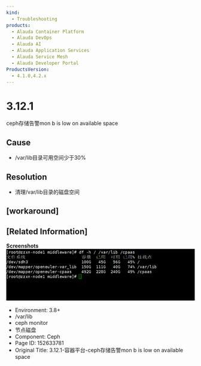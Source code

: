 ```yaml
---
kind:
  - Troubleshooting
products:
  - Alauda Container Platform
  - Alauda DevOps
  - Alauda AI
  - Alauda Application Services
  - Alauda Service Mesh
  - Alauda Developer Portal
ProductsVersion:
  - 4.1.0,4.2.x
---
```

<!-- A type of document that involves encountering a fault, diagnosing it, performing root cause analysis, and providing solutions. -->

# 3.12.1

ceph存储告警mon b is low on available space

## Cause
- /var/lib目录可用空间少于30%

## Resolution
- 清理/var/lib目录的磁盘空间

## [workaround]

## [Related Information]
**Screenshots**
![](assets/3-12-1-rong-qi-ping-tai-cephcun-chu-gao-jing-mon-b-is-low-on-available-space/mceclip0_1686736205517_8uj18.png)
- Environment: 3.8+
- /var/lib
- ceph monitor
- 节点磁盘
- Component: Ceph
- Page ID: 152633781
- Original Title: 3.12.1-容器平台-ceph存储告警mon b is low on available space
